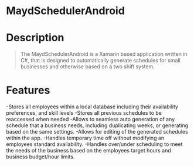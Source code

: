 # MaydSchedulerAndroid
# Description
>The MaydSchedulerAndroid is a Xamarin based application written in C#, that is designed to automatically generate schedules for small businesses and otherwise based on a two shift system.
# Features
-Stores all employees within a local database including their availability preferences, and skill levels
-Stores all previous schedules to be reaccessed when needed
-Allows to seamless auto generation of any schedule that a business needs, including duplicating weeks, or generating based on the same settings.
-Allows for editing of the generated schedules within the app.
-Handles temporary time off without modifying an employees standard availability.
-Handles over/under scheduling to meet the needs of the business based on the employees target hours and business budget/hour limits.
